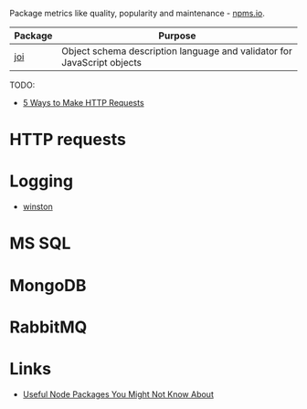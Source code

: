 Package metrics like quality, popularity and maintenance - [npms.io](https://npms.io). 

Package      | Purpose
------------ | -------------
[joi](https://www.npmjs.com/package/joi)| Object schema description language and validator for JavaScript objects

TODO:

* [5 Ways to Make HTTP Requests](https://www.twilio.com/blog/2017/08/http-requests-in-node-js.html)

# HTTP requests

# Logging

* [winston](https://www.npmjs.com/package/winston)

# MS SQL

# MongoDB

# RabbitMQ

# Links

* [Useful Node Packages You Might Not Know About](http://stackabuse.com/useful-node-packages-you-might-not-know-about/)